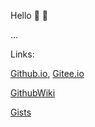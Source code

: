 <!--
**nianjiang/nianjiang** is a ✨ _special_ ✨ repository because its `README.md` (this file) appears on your GitHub profile.

Here are some ideas to get you started:

- 🔭 I’m currently working on ...
- 🌱 I’m currently learning ...
- 👯 I’m looking to collaborate on ...
- 🤔 I’m looking for help with ...
- 💬 Ask me about ...
- 📫 How to reach me: ...
- 😄 Pronouns: ...
- ⚡ Fun fact: ...
-->

Hello :wave: :wave:

<div data-iframe-width="150" data-iframe-height="270" data-share-badge-id="e117b668-5030-4e55-9b35-e51ef36ae922" data-share-badge-host="https://www.credly.com"></div><script type="text/javascript" async src="//cdn.credly.com/assets/utilities/embed.js"></script>

...

Links:

[Github.io](https://nianjiang.github.io/),  [Gitee.io](https://jnh.gitee.io/)

[GithubWiki](https://github.com/nianjiang/nianjiang.github.io/wiki)

[Gists](https://gist.github.com/nianjiang)

[]()

[]()

[]()

[]()

[]()

[]()

[]()

[]()

[]()

[]()

[]()

